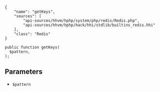 ``` yamlmeta
{
    "name": "getKeys",
    "sources": [
        "api-sources/hhvm/hphp/system/php/redis/Redis.php",
        "api-sources/hhvm/hphp/hack/hhi/stdlib/builtins_redis.hhi"
    ],
    "class": "Redis"
}
```




``` Hack
public function getKeys(
  $pattern,
);
```




## Parameters




+ ` $pattern `
<!-- HHAPIDOC -->
